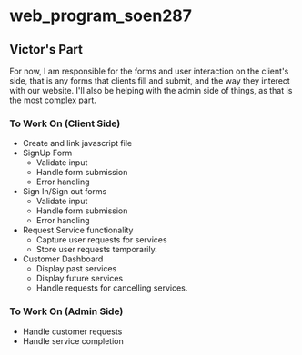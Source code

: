 # web_program_soen287

## Victor's Part

For now, I am responsible for the forms and user interaction on the client's side, that is any forms that clients fill and submit, and the way they interect with our website. I'll also be helping with the admin side of things, as that is the most complex part.

### To Work On (Client Side)

- Create and link javascript file
- SignUp Form
  - Validate input
  - Handle form submission
  - Error handling
- Sign In/Sign out forms
  - Validate input
  - Handle form submission
  - Error handling
- Request Service functionality
  - Capture user requests for services
  - Store user requests temporarily.
- Customer Dashboard
  - Display past services
  - Display future services
  - Handle requests for cancelling services.


### To Work On (Admin Side)

- Handle customer requests
- Handle service completion

